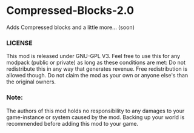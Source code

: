 # Compressed-Blocks-2.0
Adds Compressed blocks and a little more... (soon)

### LICENSE
This mod is released under GNU-GPL V3.
Feel free to use this for any modpack (public or private) as long as these conditions are met:
  Do not redistribute this in any way that generates revenue. Free redistribution is allowed though.
  Do not claim the mod as your own or anyone else's than the original owners.

### Note:
The authors of this mod holds no responsibility to any damages to your game-instance or system caused by the mod.
Backing up your world is recommended before adding this mod to your game.
